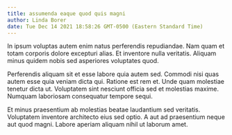 ```yaml
---
title: assumenda eaque quod quis magni
author: Linda Borer
date: Tue Dec 14 2021 18:58:26 GMT-0500 (Eastern Standard Time)
---
```

In ipsum voluptas autem enim natus perferendis repudiandae. Nam quam et totam corporis dolore excepturi alias. Et inventore nulla veritatis. Aliquam minus quidem nobis sed asperiores voluptates quod.

 Perferendis aliquam sit et esse labore quia autem sed. Commodi nisi quas autem esse quia veniam dicta qui. Ratione est rem et. Unde quam molestiae tenetur dicta ut. Voluptatem sint nesciunt officia sed et molestias maxime. Numquam laboriosam consequatur tempore sequi.

 Et minus praesentium ab molestias beatae laudantium sed veritatis. Voluptatem inventore architecto eius sed optio. A aut ad praesentium neque aut quod magni. Labore aperiam aliquam nihil ut laborum amet.